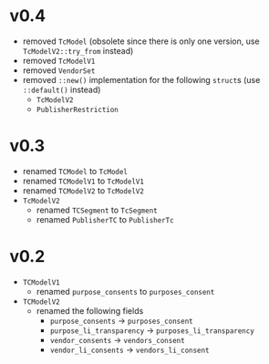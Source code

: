 # v0.4
* removed `TcModel` (obsolete since there is only one version, use `TcModelV2::try_from` instead)
* removed `TcModelV1`
* removed `VendorSet`
* removed `::new()` implementation for the following `struct`s (use `::default()` instead)
  * `TcModelV2`
  * `PublisherRestriction`

# v0.3
* renamed `TCModel` to `TcModel`
* renamed `TCModelV1` to `TcModelV1`
* renamed `TCModelV2` to `TcModelV2`
* `TcModelV2`
  * renamed `TCSegment` to `TcSegment`
  * renamed `PublisherTC` to `PublisherTc`

# v0.2
* `TCModelV1`
  * renamed `purpose_consents` to `purposes_consent`
* `TCModelV2`
  * renamed the following fields
    * `purpose_consents` -> `purposes_consent`
    * `purpose_li_transparency` -> `purposes_li_transparency`
    * `vendor_consents` -> `vendors_consent`
    * `vendor_li_consents` -> `vendors_li_consent`
